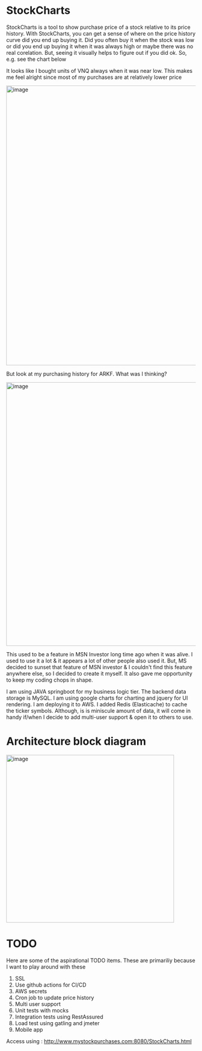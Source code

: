 # StockCharts

StockCharts is a tool to show purchase price of a stock relative to its price history. With StockCharts, you can get a sense of where on the price history curve did you end up buying it. Did you often buy it when the stock was low or did you end up buying it when it was always high or maybe there was no real corelation. But, seeing it visually helps to figure out if you did ok. So, e.g. see the chart below

It looks like I bought units of VNQ always when it was near low. This makes me feel alright since most of my purchases are at relatively lower price

<img width="744" alt="image" src="https://user-images.githubusercontent.com/17423724/152708370-1cce792c-71f6-4308-bd2f-174b601341a4.png">

But look at my purchasing history for ARKF. What was I thinking?

<img width="701" alt="image" src="https://user-images.githubusercontent.com/17423724/152483450-c5420d33-f66d-4ad9-b69d-76908b9358d9.png">

This used to be a feature in MSN Investor long time ago when it was alive. I used to use it a lot & it appears a lot of other people also used it. But, MS decided to sunset that feature of MSN investor & I couldn't find this feature anywhere else, so I decided to create it myself. It also gave me opportunity to keep my coding chops in shape. 

I am using JAVA springboot for my business logic tier. The backend data storage is MySQL. I am using google charts for charting and jquery for UI rendering. I am deploying it to AWS. I added Redis (Elasticache) to cache the ticker symbols. Although, is is miniscule amount of data, it will come in handy if/when I decide to add multi-user support & open it to others to use.

# Architecture block diagram

<img width="446" alt="image" src="https://user-images.githubusercontent.com/17423724/152709954-97f56130-32eb-4acf-b878-4be14bb30e49.png">

# TODO
Here are some of the aspirational TODO items. These are primariliy because I want to play around with these

1. SSL
2. Use github actions for CI/CD
3. AWS secrets
4. Cron job to update price history
5. Multi user support
6. Unit tests with mocks
7. Integration tests using RestAssured
8. Load test using gatling and jmeter
9. Mobile app

Access using : http://www.mystockpurchases.com:8080/StockCharts.html
